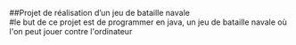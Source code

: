 ##Projet de réalisation d’un jeu de bataille navale  
#le but de ce projet est de programmer en java, un jeu de bataille navale où l'on peut jouer contre l'ordinateur
 

